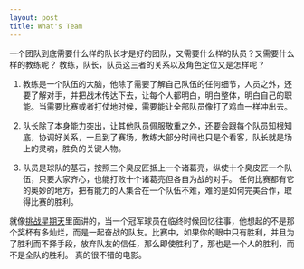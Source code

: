 ```yaml
---
layout: post
title: What's Team
---
```


一个团队到底需要什么样的队长才是好的团队，又需要什么样的队员？又需要什么样的教练呢？ 教练，队长，队员这三者的关系以及角色定位又是怎样呢？

1. 教练是一个队伍的大脑，他除了需要了解自己队伍的任何细节，人员之外，还要了解对手，并把战术传达下去，让每个人都明白，明白整体，明白自己的职能。当需要比赛或者打仗地时候，需要能让全部队员像打了鸡血一样冲出去。 

2. 队长除了本身能力突出，让其他队员佩服敬重之外，还要会跟每个队员知根知底，协调好关系，一旦到了赛场，教练大部分时间也只是个看客，队长就是场上的灵魂，胜负的关键人物。 

3. 队员是球队的基石，按照三个臭皮匠抵上一个诸葛亮，纵使十个臭皮匠一个队伍，只要大家齐心，也能打败十个诸葛亮但各自为战的对手。 任何比赛都有它的奥妙的地方，把有能力的人集合在一个队伍不难，难的是如何完美合作，取得比赛的胜利。 

就像[挑战星期天](http://movie.douban.com/subject/1292518/)里面讲的，当一个冠军球员在临终时候回忆往事，他想起的不是那个奖杯有多灿烂，而是一起奋战的队友。比赛中，如果你的眼中只有胜利，并且为了胜利而不择手段，放弃队友的信任，那么即使胜利了，那也是一个人的胜利，而不是全队的胜利。 真的很不错的电影。